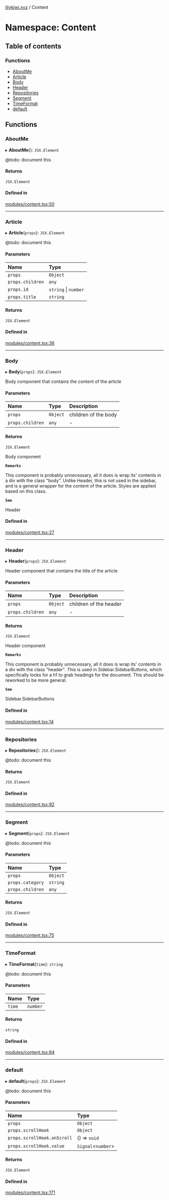 [lilykiwi.xyz](../README.md) / Content

# Namespace: Content

## Table of contents

### Functions

- [AboutMe](Content.md#aboutme)
- [Article](Content.md#article)
- [Body](Content.md#body)
- [Header](Content.md#header)
- [Repositories](Content.md#repositories)
- [Segment](Content.md#segment)
- [TimeFormat](Content.md#timeformat)
- [default](Content.md#default)

## Functions

### AboutMe

▸ **AboutMe**(): `JSX.Element`

@todo: document this

#### Returns

`JSX.Element`

#### Defined in

[modules/content.tsx:50](https://github.com/lilykiwi/lilykiwi.xyz/blob/0482b9d/src/modules/content.tsx#L50)

___

### Article

▸ **Article**(`props`): `JSX.Element`

@todo: document this

#### Parameters

| Name | Type |
| :------ | :------ |
| `props` | `Object` |
| `props.children` | `any` |
| `props.id` | `string` \| `number` |
| `props.title` | `string` |

#### Returns

`JSX.Element`

#### Defined in

[modules/content.tsx:36](https://github.com/lilykiwi/lilykiwi.xyz/blob/0482b9d/src/modules/content.tsx#L36)

___

### Body

▸ **Body**(`props`): `JSX.Element`

Body component that contains the content of the article

#### Parameters

| Name | Type | Description |
| :------ | :------ | :------ |
| `props` | `Object` | children of the body |
| `props.children` | `any` | - |

#### Returns

`JSX.Element`

Body component

**`Remarks`**

This component is probably unnecessary, all it does is wrap its' contents in a div with the class "body". Unlike Header, this is not used in the sidebar, and is a general wrapper for the content of the article. Styles are applied based on this class.

**`See`**

Header

#### Defined in

[modules/content.tsx:27](https://github.com/lilykiwi/lilykiwi.xyz/blob/0482b9d/src/modules/content.tsx#L27)

___

### Header

▸ **Header**(`props`): `JSX.Element`

Header component that contains the title of the article

#### Parameters

| Name | Type | Description |
| :------ | :------ | :------ |
| `props` | `Object` | children of the header |
| `props.children` | `any` | - |

#### Returns

`JSX.Element`

Header component

**`Remarks`**

This component is probably unnecessary, all it does is wrap its' contents in a div with the class "header". This is used in Sidebar.SidebarButtons, which specifically looks for a h1 to grab headings for the document. This should be reworked to be more general.

**`See`**

Sidebar.SidebarButtons

#### Defined in

[modules/content.tsx:14](https://github.com/lilykiwi/lilykiwi.xyz/blob/0482b9d/src/modules/content.tsx#L14)

___

### Repositories

▸ **Repositories**(): `JSX.Element`

@todo: document this

#### Returns

`JSX.Element`

#### Defined in

[modules/content.tsx:92](https://github.com/lilykiwi/lilykiwi.xyz/blob/0482b9d/src/modules/content.tsx#L92)

___

### Segment

▸ **Segment**(`props`): `JSX.Element`

@todo: document this

#### Parameters

| Name | Type |
| :------ | :------ |
| `props` | `Object` |
| `props.category` | `string` |
| `props.children` | `any` |

#### Returns

`JSX.Element`

#### Defined in

[modules/content.tsx:75](https://github.com/lilykiwi/lilykiwi.xyz/blob/0482b9d/src/modules/content.tsx#L75)

___

### TimeFormat

▸ **TimeFormat**(`time`): `string`

@todo: document this

#### Parameters

| Name | Type |
| :------ | :------ |
| `time` | `number` |

#### Returns

`string`

#### Defined in

[modules/content.tsx:84](https://github.com/lilykiwi/lilykiwi.xyz/blob/0482b9d/src/modules/content.tsx#L84)

___

### default

▸ **default**(`props`): `JSX.Element`

@todo: document this

#### Parameters

| Name | Type |
| :------ | :------ |
| `props` | `Object` |
| `props.scrollHook` | `Object` |
| `props.scrollHook.onScroll` | () => `void` |
| `props.scrollHook.value` | `Signal`<`number`\> |

#### Returns

`JSX.Element`

#### Defined in

[modules/content.tsx:171](https://github.com/lilykiwi/lilykiwi.xyz/blob/0482b9d/src/modules/content.tsx#L171)
